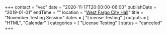 +++
contact = "vec"
date = "2020-11-17T20:00:00-06:00"
publishDate = "2019-01-01"
endTime = ""
location = "[West Fargo City Hall](/places/west-fargo-city-hall/)"
title = "November Testing Session"
dates = [ "License Testing" ]
outputs = [ "HTML", "Calendar" ]
categories = [ "License Testing" ]
status = "canceled"
+++

